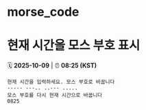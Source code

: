 # morse_code
# 현재 시간을 모스 부호 표시
<!-- MORSE_TIME_START -->
🗓️ **2025-10-09** | ⏰ **08:25 (KST)**

```
현재 시간을 입력하세요. 모스 부호로 바꿉니다
----- ---.. ..--- .....
모스 부호를 다시 현재 시간으로 바꿉니다
0825
```
<!-- MORSE_TIME_END -->
